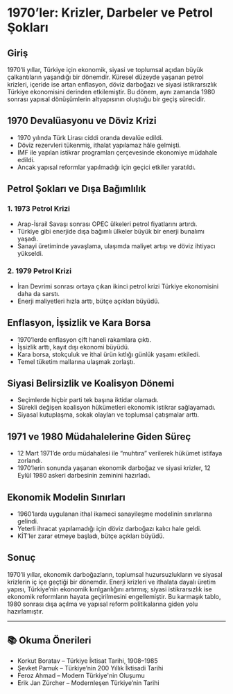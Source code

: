 # 1970’ler: Krizler, Darbeler ve Petrol Şokları

## Giriş

1970’li yıllar, Türkiye için ekonomik, siyasi ve toplumsal açıdan büyük çalkantıların yaşandığı bir dönemdir. Küresel düzeyde yaşanan petrol krizleri, içeride ise artan enflasyon, döviz darboğazı ve siyasi istikrarsızlık Türkiye ekonomisini derinden etkilemiştir. Bu dönem, aynı zamanda 1980 sonrası yapısal dönüşümlerin altyapısının oluştuğu bir geçiş sürecidir.

## 1970 Devalüasyonu ve Döviz Krizi

- 1970 yılında Türk Lirası ciddi oranda devalüe edildi.
- Döviz rezervleri tükenmiş, ithalat yapılamaz hâle gelmişti.
- IMF ile yapılan istikrar programları çerçevesinde ekonomiye müdahale edildi.
- Ancak yapısal reformlar yapılmadığı için geçici etkiler yaratıldı.

## Petrol Şokları ve Dışa Bağımlılık

### 1. 1973 Petrol Krizi

- Arap-İsrail Savaşı sonrası OPEC ülkeleri petrol fiyatlarını artırdı.
- Türkiye gibi enerjide dışa bağımlı ülkeler büyük bir enerji bunalımı yaşadı.
- Sanayi üretiminde yavaşlama, ulaşımda maliyet artışı ve döviz ihtiyacı yükseldi.

### 2. 1979 Petrol Krizi

- İran Devrimi sonrası ortaya çıkan ikinci petrol krizi Türkiye ekonomisini daha da sarstı.
- Enerji maliyetleri hızla arttı, bütçe açıkları büyüdü.

## Enflasyon, İşsizlik ve Kara Borsa

- 1970’lerde enflasyon çift haneli rakamlara çıktı.
- İşsizlik arttı, kayıt dışı ekonomi büyüdü.
- Kara borsa, stokçuluk ve ithal ürün kıtlığı günlük yaşamı etkiledi.
- Temel tüketim mallarına ulaşmak zorlaştı.

## Siyasi Belirsizlik ve Koalisyon Dönemi

- Seçimlerde hiçbir parti tek başına iktidar olamadı.
- Sürekli değişen koalisyon hükümetleri ekonomik istikrar sağlayamadı.
- Siyasal kutuplaşma, sokak olayları ve toplumsal çatışmalar arttı.

## 1971 ve 1980 Müdahalelerine Giden Süreç

- 12 Mart 1971’de ordu müdahalesi ile “muhtıra” verilerek hükümet istifaya zorlandı.
- 1970’lerin sonunda yaşanan ekonomik darboğaz ve siyasi krizler, 12 Eylül 1980 askeri darbesinin zeminini hazırladı.

## Ekonomik Modelin Sınırları

- 1960’larda uygulanan ithal ikameci sanayileşme modelinin sınırlarına gelindi.
- Yeterli ihracat yapılamadığı için döviz darboğazı kalıcı hale geldi.
- KİT’ler zarar etmeye başladı, bütçe açıkları büyüdü.

## Sonuç

1970’li yıllar, ekonomik darboğazların, toplumsal huzursuzlukların ve siyasal krizlerin iç içe geçtiği bir dönemdir. Enerji krizleri ve ithalata dayalı üretim yapısı, Türkiye’nin ekonomik kırılganlığını artırmış; siyasi istikrarsızlık ise ekonomik reformların hayata geçirilmesini engellemiştir. Bu karmaşık tablo, 1980 sonrası dışa açılma ve yapısal reform politikalarına giden yolu hazırlamıştır.

---

## 📚 Okuma Önerileri

- Korkut Boratav – Türkiye İktisat Tarihi, 1908–1985
- Şevket Pamuk – Türkiye’nin 200 Yıllık İktisadi Tarihi
- Feroz Ahmad – Modern Türkiye'nin Oluşumu
- Erik Jan Zürcher – Modernleşen Türkiye’nin Tarihi
